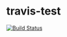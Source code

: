 # travis-test

[![Build Status](https://travis-ci.com/teppeis-sandbox/travis-test.svg?branch=master)](https://travis-ci.com/teppeis-sandbox/travis-test)
